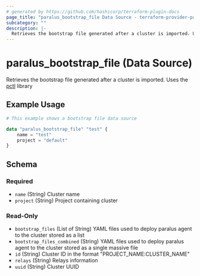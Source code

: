 ```yaml
---
# generated by https://github.com/hashicorp/terraform-plugin-docs
page_title: "paralus_bootstrap_file Data Source - terraform-provider-paralus"
subcategory: ""
description: |-
  Retrieves the bootstrap file generated after a cluster is imported. Uses the pctl https://github.com/paralus/cli library
---
```


# paralus_bootstrap_file (Data Source)

Retrieves the bootstrap file generated after a cluster is imported. Uses the [pctl](https://github.com/paralus/cli) library

## Example Usage

```terraform
# This example shows a bootstrap file data source

data "paralus_bootstrap_file" "test" {
    name = "test"
    project = "default"
}
```

<!-- schema generated by tfplugindocs -->
## Schema

### Required

- `name` (String) Cluster name
- `project` (String) Project containing cluster

### Read-Only

- `bootstrap_files` (List of String) YAML files used to deploy paralus agent to the cluster stored as a list
- `bootstrap_files_combined` (String) YAML files used to deploy paralus agent to the cluster stored as a single massive file
- `id` (String) Cluster ID in the format "PROJECT_NAME:CLUSTER_NAME"
- `relays` (String) Relays information
- `uuid` (String) Cluster UUID


